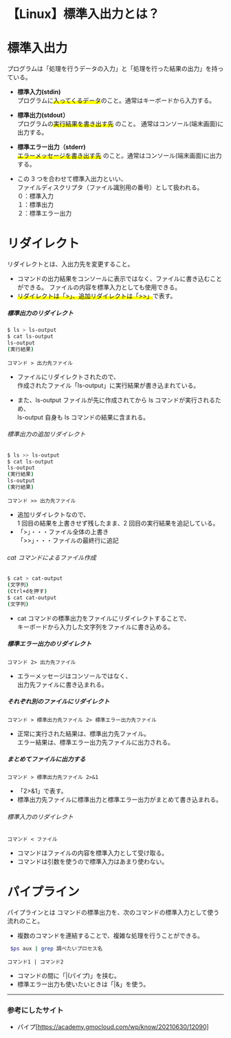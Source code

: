 # 【Linux】標準入出力とは？

# 標準入出力

プログラムは「処理を行うデータの入力」と「処理を行った結果の出力」を持っている。

- **標準入力(stdin)**  
  プログラムに<span style="background: linear-gradient(transparent 60%, #ffff00 60%);">入ってくるデータ</span>のこと。通常はキーボードから入力する。

- **標準出力(stdout）**  
  プログラムの<span style="background: linear-gradient(transparent 60%, #ffff00 60%);">実行結果を書き出す先</span> のこと。 通常はコンソール(端末画面)に出力する。

- **標準エラー出力（stderr)**  
  <span style="background: linear-gradient(transparent 60%, #ffff00 60%);">エラーメッセージを書き出す先</span> のこと。通常はコンソール(端末画面)に出力する。

- この 3 つを合わせて標準入出力といい、  
  ファイルディスクリプタ（ファイル識別用の番号）として扱われる。  
  ０：標準入力  
  １：標準出力  
  ２：標準エラー出力

# リダイレクト

リダイレクトとは、入出力先を変更すること。

- コマンドの出力結果をコンソールに表示ではなく、ファイルに書き込むことができる。
  ファイルの内容を標準入力としても使用できる。
- <span style="background: linear-gradient(transparent 60%, #ffff00 60%);">リダイレクトは「>」、追加リダイレクトは「>>」</span>で表す。

##### 標準出力のリダイレクト

```bash
$ ls > ls-output
$ cat ls-output
ls-output
(実行結果)
```

`コマンド > 出力先ファイル`

- ファイルにリダイレクトされたので、  
  作成されたファイル「ls-output」に実行結果が書き込まれている。

- また、ls-output ファイルが先に作成されてから ls コマンドが実行されるため、  
  ls-output 自身も ls コマンドの結果に含まれる。

###### 標準出力の追加リダイレクト

```bash
$ ls >> ls-output
$ cat ls-output
ls-output
(実行結果)
ls-output
(実行結果)

```

`コマンド >> 出力先ファイル`

- 追加リダイレクトなので、  
  1 回目の結果を上書きせず残したまま、2 回目の実行結果を追記している。
- 「>」・・・ファイル全体の上書き  
  「>>」・・・ファイルの最終行に追記

###### cat コマンドによるファイル作成

```bash
$ cat > cat-output
(文字列)
(Ctrl+dを押す)
$ cat cat-output
(文字列)
```

- cat コマンドの標準出力をファイルにリダイレクトすることで、  
  キーボードから入力した文字列をファイルに書き込める。

##### 標準エラー出力のリダイレクト

`コマンド 2> 出力先ファイル`

- エラーメッセージはコンソールではなく、  
  出力先ファイルに書き込まれる。

##### それぞれ別のファイルにリダイレクト

`コマンド > 標準出力先ファイル 2> 標準エラー出力先ファイル`

- 正常に実行された結果は、標準出力先ファイル。  
  エラー結果は、標準エラー出力先ファイルに出力される。

##### まとめてファイルに出力する

`コマンド > 標準出力先ファイル 2>&1`

- 「2>&1」で表す。
- 標準出力先ファイルに標準出力と標準エラー出力がまとめて書き込まれる。

###### 標準入力のリダイレクト

`コマンド < ファイル`

- コマンドはファイルの内容を標準入力として受け取る。
- コマンドは引数を使うので標準入力はあまり使わない。

# パイプライン

パイプラインとは
コマンドの標準出力を、次のコマンドの標準入力として使う流れのこと。

- 複数のコマンドを連結することで、複雑な処理を行うことができる。

```bash
 $ps aux | grep 調べたいプロセス名
```

`コマンド1 | コマンド2`

- コマンドの間に「|(パイプ)」を挟む。
- 標準エラー出力も使いたいときは「|&」を使う。

---

### 参考にしたサイト

- パイプ[https://academy.gmocloud.com/wp/know/20210630/12090]
